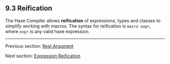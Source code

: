 ## 9.3 Reification

The Haxe Compiler allows **reification** of expressions, types and classes to simplify working with macros. The syntax for reification is `macro expr`, where `expr` is any valid haxe expression.

---

Previous section: [Rest Argument](macro-rest-argument.md)

Next section: [Expression Reification](macro-reification-expression.md)